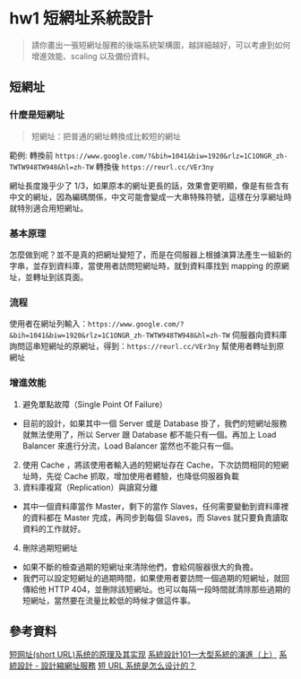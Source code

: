 # hw1 短網址系統設計
> 請你畫出一張短網址服務的後端系統架構圖，越詳細越好，可以考慮到如何增進效能、scaling 以及備份資料。

## 短網址
### 什麼是短網址
> 短網址：把普通的網址轉換成比較短的網址

範例:
轉換前 `https://www.google.com/?&bih=1041&biw=1920&rlz=1C1ONGR_zh-TWTW948TW948&hl=zh-TW`
轉換後 `https://reurl.cc/VEr3ny`

網址長度幾乎少了 1/3，如果原本的網址更長的話，效果會更明顯，像是有些含有中文的網址，因為編碼關係，中文可能會變成一大串特殊符號，這樣在分享網址時就特別適合用短網址。

### 基本原理
怎麼做到呢？並不是真的把網址變短了，而是在伺服器上根據演算法產生一組新的字串，並存到資料庫，當使用者訪問短網址時，就到資料庫找到 mapping 的原網址，並轉址到該頁面。


### 流程
使用者在網址列輸入：`https://www.google.com/?&bih=1041&biw=1920&rlz=1C1ONGR_zh-TWTW948TW948&hl=zh-TW`
伺服器向資料庫詢問這串短網址的原網址，得到：`https://reurl.cc/VEr3ny`
幫使用者轉址到原網址

### 增進效能
1. 避免單點故障（Single Point Of Failure）
  * 目前的設計，如果其中一個 Server 或是 Database 掛了，我們的短網址服務就無法使用了，所以 Server 跟 Database 都不能只有一個。再加上 Load Balancer 來進行分流，Load Balancer 當然也不能只有一個。
2. 使用 Cache ，將該使用者輸入過的短網址存在 Cache，下次訪問相同的短網址時，先從 Cache 抓取，增加使用者體驗，也降低伺服器負載
3. 資料庫複寫（Replication）與讀寫分離
  * 其中一個資料庫當作 Master，剩下的當作 Slaves，任何需要變動到資料庫裡的資料都在 Master 完成，再同步到每個 Slaves，而 Slaves 就只要負責讀取資料的工作就好。
4. 刪除過期短網址
  * 如果不斷的檢查過期的短網址來清除他們，會給伺服器很大的負擔。
  * 我們可以設定短網址的過期時間，如果使用者要訪問一個過期的短網址，就回傳給他 HTTP 404，並刪除該短網址。也可以每隔一段時間就清除那些過期的短網址，當然要在流量比較低的時候才做這件事。

## 參考資料
[短网址(short URL)系统的原理及其实现](https://hufangyun.com/2017/short-url/)
[系統設計101—大型系統的演進（上）](https://medium.com/%E5%BE%8C%E7%AB%AF%E6%96%B0%E6%89%8B%E6%9D%91/backend-architecture-101-5c425e760a13)
[系統設計 - 設計縮網址服務](https://www.jyt0532.com/2019/12/05/design-tiny-url/)
[短 URL 系统是怎么设计的？](https://www.zhihu.com/question/29270034)